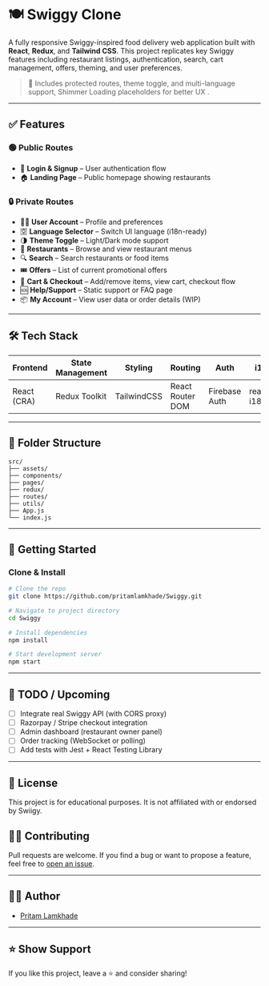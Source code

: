# 🍽️ Swiggy Clone

A fully responsive Swiggy-inspired food delivery web application built with **React**, **Redux**, and **Tailwind CSS**. This project replicates key Swiggy features including restaurant listings, authentication, search, cart management, offers, theming, and user preferences.

> 🔐 Includes protected routes, theme toggle, and multi-language support, Shimmer Loading placeholders for better UX .

---

## ✅ Features

### 🟢 Public Routes

- 👤 **Login & Signup** – User authentication flow
- 🏠 **Landing Page** – Public homepage showing restaurants

### 🔒 Private Routes

- 🧑‍💼 **User Account** – Profile and preferences
- 🈳 **Language Selector** – Switch UI language (i18n-ready)
- 🌗 **Theme Toggle** – Light/Dark mode support
- 🍴 **Restaurants** – Browse and view restaurant menus
- 🔍 **Search** – Search restaurants or food items
- 🎟️ **Offers** – List of current promotional offers
- 🛒 **Cart & Checkout** – Add/remove items, view cart, checkout flow
- 🆘 **Help/Support** – Static support or FAQ page
- 📦 **My Account** – View user data or order details (WIP)

---

## 🛠️ Tech Stack

| Frontend    | State Management | Styling     | Routing          | Auth          | i18n          | Other Tools        |
| ----------- | ---------------- | ----------- | ---------------- | ------------- | ------------- | ------------------ |
| React (CRA) | Redux Toolkit    | TailwindCSS | React Router DOM | Firebase Auth | react-i18next | Axios, React Icons |

---

## 📁 Folder Structure

```
src/
├── assets/
├── components/
├── pages/
├── redux/
├── routes/
├── utils/
├── App.js
└── index.js
```

---

## 🚀 Getting Started

### Clone & Install

```bash
# Clone the repo
git clone https://github.com/pritamlamkhade/Swiggy.git

# Navigate to project directory
cd Swiggy

# Install dependencies
npm install

# Start development server
npm start
```

---

## 📌 TODO / Upcoming

- [ ] Integrate real Swiggy API (with CORS proxy)
- [ ] Razorpay / Stripe checkout integration
- [ ] Admin dashboard (restaurant owner panel)
- [ ] Order tracking (WebSocket or polling)
- [ ] Add tests with Jest + React Testing Library

---

## 📄 License

This project is for educational purposes. It is not affiliated with or endorsed by Swiigy.

## 🙋‍♂️ Contributing

Pull requests are welcome. If you find a bug or want to propose a feature, feel free to [open an issue](https://github.com/pritamlamkhade/Swiggy/issues).

---

## 👨‍💻 Author

- [Pritam Lamkhade](https://www.linkedin.com/in/pritamlamkhade/)

---

## ⭐️ Show Support

If you like this project, leave a ⭐️ and consider sharing!
